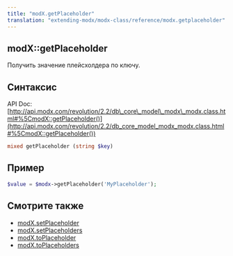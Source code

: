 ```yaml
---
title: "modX.getPlaceholder"
translation: "extending-modx/modx-class/reference/modx.getplaceholder"
---
```


## modX::getPlaceholder

Получить значение плейсхолдера по ключу.

## Синтаксис

API Doc: [http://api.modx.com/revolution/2.2/db\_core\_model\_modx\_modx.class.html#%5CmodX::getPlaceholder()](http://api.modx.com/revolution/2.2/db_core_model_modx_modx.class.html#%5CmodX::getPlaceholder())

``` php
mixed getPlaceholder (string $key)
```

## Пример

``` php
$value = $modx->getPlaceholder('MyPlaceholder');
```

## Смотрите также

- [modX.setPlaceholder](extending-modx/modx-class/reference/modx.setplaceholder "modX.setPlaceholder")
- [modX.setPlaceholders](extending-modx/modx-class/reference/modx.setplaceholders "modX.setPlaceholders")
- [modX.toPlaceholder](extending-modx/modx-class/reference/modx.toplaceholder "modX.toPlaceholder")
- [modX.toPlaceholders](extending-modx/modx-class/reference/modx.toplaceholders "modX.toPlaceholders")
